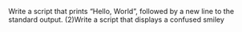 Write a script that prints “Hello, World”, followed by a new line to the standard output.
 (2)Write a script that displays a confused smiley 
